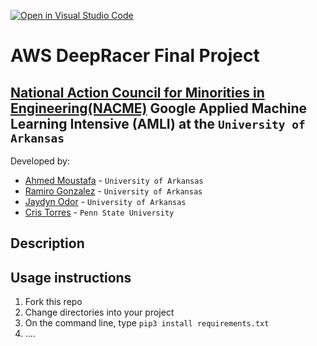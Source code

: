 [![Open in Visual Studio Code](https://classroom.github.com/assets/open-in-vscode-c66648af7eb3fe8bc4f294546bfd86ef473780cde1dea487d3c4ff354943c9ae.svg)](https://classroom.github.com/online_ide?assignment_repo_id=8127828&assignment_repo_type=AssignmentRepo)
<!--
Name of your teams' final project
-->
# AWS DeepRacer Final Project
## [National Action Council for Minorities in Engineering(NACME)](https://www.nacme.org) Google Applied Machine Learning Intensive (AMLI) at the `University of Arkansas`

<!--
List all of the members who developed the project and
link to each members respective GitHub profile
-->
Developed by: 
- [Ahmed Moustafa](https://github.com/a-mufasa) - `University of Arkansas`
- [Ramiro Gonzalez](https://github.com/ramirog034) - `University of Arkansas` 
- [Jaydyn Odor](https://github.com/Jodor101) - `University of Arkansas` 
- [Cris Torres](https://github.com/CristopherTorres1) - `Penn State University`

## Description
<!--
Give a short description on what your project accomplishes and what tools is uses. In addition, you can drop screenshots directly into your README file to add them to your README. Take these from your presentations.
-->

## Usage instructions
<!--
Give details on how to install fork and install your project. You can get all of the python dependencies for your project by typing `pip3 freeze requirements.txt` on the system that runs your project. Add the generated `requirements.txt` to this repo.
-->
1. Fork this repo
2. Change directories into your project
3. On the command line, type `pip3 install requirements.txt`
4. ....
